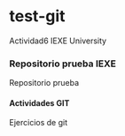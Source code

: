 # test-git
Actividad6 IEXE University


### Repositorio prueba IEXE 

Repositorio prueba 

#### Actividades GIT 

Ejercicios de git